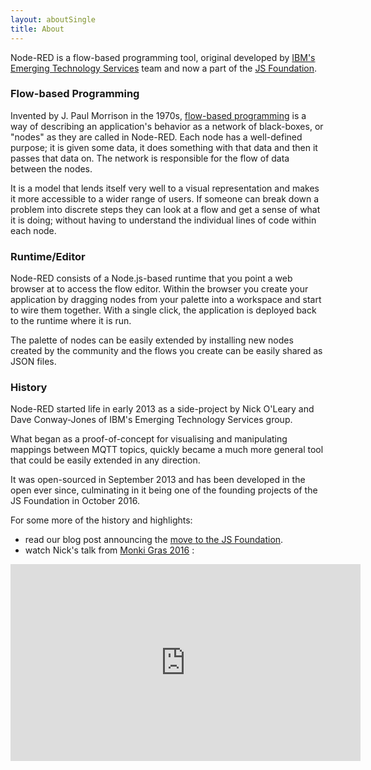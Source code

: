 ```yaml
---
layout: aboutSingle
title: About
---
```


Node-RED is a flow-based programming tool, original developed by [IBM's Emerging Technology Services](https://emerging-technology.co.uk)
team and now a part of the [JS Foundation](https://js.foundation).

### Flow-based Programming

Invented by J. Paul Morrison in the 1970s, [flow-based programming](https://en.wikipedia.org/wiki/Flow-based_programming)
is a way of describing an application's behavior as a network of black-boxes, or
"nodes" as they are called in Node-RED. Each node has a well-defined purpose; it
is given some data, it does something with that data and then it passes that
data on. The network is responsible for the flow of data between the nodes.

It is a model that lends itself very well to a visual representation and makes
it more accessible to a wider range of users. If someone can break down a problem
into discrete steps they can look at a flow and get a sense of what it is doing;
without having to understand the individual lines of code within each node.

### Runtime/Editor

Node-RED consists of a Node.js-based runtime that you point a web browser at to
access the flow editor. Within the browser you create your application by dragging
nodes from your palette into a workspace and start to wire them together. With a
single click, the application is deployed back to the runtime where it is run.

The palette of nodes can be easily extended by installing new nodes created by
the community and the flows you create can be easily shared as JSON files.


### History

Node-RED started life in early 2013 as a side-project by Nick O'Leary and Dave
Conway-Jones of IBM's Emerging Technology Services group.

What began as a proof-of-concept for visualising and manipulating mappings
between MQTT topics, quickly became a much more general tool that could be easily
extended in any direction.

It was open-sourced in September 2013 and has been developed in the open ever
since, culminating in it being one of the founding projects of the JS Foundation
in October 2016.

For some more of the history and highlights:

- read our blog post announcing the
[move to the JS Foundation](http://nodered.org/blog/2016/10/17/js-foundation).
- watch Nick's talk from [Monki Gras 2016](https://www.youtube.com/watch?v=Bbg1017amZs) :

<div style="text-align: center">
    <iframe width="560" height="315" src="https://www.youtube.com/embed/Bbg1017amZs" frameborder="0" allowfullscreen></iframe>
</div>
